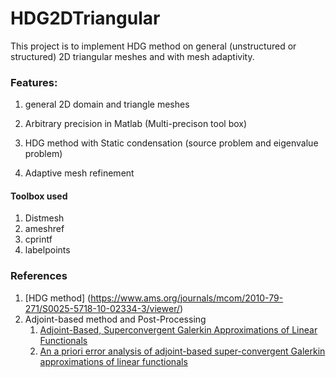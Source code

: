 # HDG2DTriangular 

This project is to implement HDG method on general (unstructured or structured) 2D triangular meshes and with mesh adaptivity.


### Features:

1. general 2D domain and  triangle meshes

2. Arbitrary precision in Matlab (Multi-precison tool box)

3. HDG method with Static condensation (source problem and eigenvalue problem)

4. Adaptive mesh refinement


#### Toolbox used

1. Distmesh 
2. ameshref
3. cprintf
4. labelpoints

### References
1. [HDG method] (https://www.ams.org/journals/mcom/2010-79-271/S0025-5718-10-02334-3/viewer/)
2. Adjoint-based method and Post-Processing
	1. [Adjoint-Based, Superconvergent Galerkin Approximations of Linear Functionals](https://dl.acm.org/doi/abs/10.1007/s10915-017-0507-7)
	2. [An a priori error analysis of adjoint-based super-convergent Galerkin approximations of linear functionals](https://academic.oup.com/imajna/advance-article-abstract/doi/10.1093/imanum/draa102/6104058)